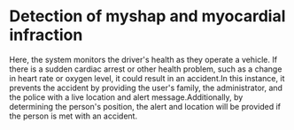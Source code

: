 # Detection of myshap and myocardial infraction
Here, the system monitors the driver's health as they operate a vehicle. If there is a sudden cardiac arrest or other health problem, such as a change in heart rate or oxygen level, it could result in an accident.In this instance, it prevents the accident by providing the user's family, the administrator, and the police with a live location and alert message.Additionally, by determining the person's position, the alert and location will be provided if the person is met with an accident.
